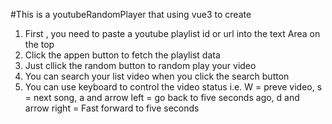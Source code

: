 #This is a youtubeRandomPlayer that using vue3 to create

1. First , you need to paste a youtube playlist id or url into the text Area on the top
2. Click the appen button to fetch the playlist data
3. Just cllick the random  button to random play your video 
4. You can search your list video when you click the search button
5. You can use keyboard to control the video status i.e. W = preve video, s = next song, a and arrow left =  go back to five seconds ago, d and arrow right = Fast forward to five seconds
